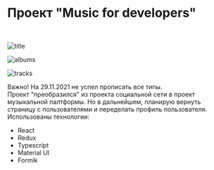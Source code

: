 <h1>Проект "Music for developers"</h1>

<br/>

![title](https://user-images.githubusercontent.com/47942690/143910692-5c11f34f-560d-49fc-8df1-c50dec2b559a.jpg)

![albums](https://user-images.githubusercontent.com/47942690/143910896-d7aba39c-1cc0-4e77-bf10-2bf4a7870bcb.jpg)

![tracks](https://user-images.githubusercontent.com/47942690/143910762-8ac4a633-21a7-4fb0-a88d-173e494d9d37.jpg)

<p>
    <span>Важно! На 29.11.2021 не успел прописать все типы.</span>
    <br/>
    Проект "преобразился" из проекта социальной сети в проект музыкальной палтформы. Но в дальнейшем, планирую вернуть страницу с пользователями 
    и переделать профиль пользователя.
    <br/>
    Использованы технологии:
    <ul>
    <li>React</li>
    <li>Redux</li>
    <li>Typescript</li>
    <li>Material UI</li>
    <li>Formik</li>
    </ul>
</p>